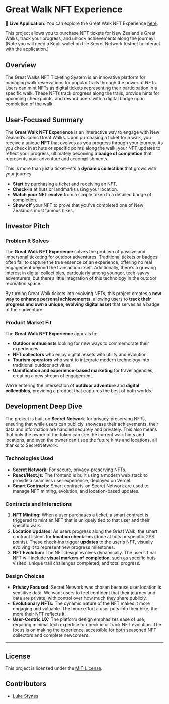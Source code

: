 # Great Walk NFT Experience

🚀 **Live Application**: You can explore the Great Walk NFT Experience [here](https://scrt-great-walk-nfts.vercel.app/).

This project allows you to purchase NFT tickets for New Zealand's Great Walks, track your progress, and unlock achievements along the journey!
(Note you will need a Keplr wallet on the Secret Network testnet to interact with the application.)

## Overview
The Great Walks NFT Ticketing System is an innovative platform for managing walk reservations for popular trails through the power of NFTs. Users can mint NFTs as digital tickets representing their participation in a specific walk. These NFTs track progress along the trails, provide hints for upcoming checkpoints, and reward users with a digital badge upon completion of the walk.

## User-Focused Summary

The **Great Walk NFT Experience** is an interactive way to engage with New Zealand’s iconic Great Walks. Upon purchasing a ticket for a walk, you receive a unique **NFT** that evolves as you progress through your journey. As you check in at huts or specific points along the walk, your NFT updates to reflect your progress, ultimately becoming a **badge of completion** that represents your adventure and accomplishments.

This is more than just a ticket—it's a **dynamic collectible** that grows with your journey.

- **Start** by purchasing a ticket and receiving an NFT.
- **Check-in** at huts or landmarks using your location.
- **Watch your NFT evolve** from a simple token to a detailed badge of completion.
- **Show off** your NFT to prove that you've completed one of New Zealand’s most famous hikes.

## Investor Pitch

### Problem It Solves

The **Great Walk NFT Experience** solves the problem of passive and impersonal ticketing for outdoor adventures. Traditional tickets or badges often fail to capture the true essence of an experience, offering no real engagement beyond the transaction itself. Additionally, there’s a growing interest in digital collectibles, particularly among younger, tech-savvy adventurers, but there’s little integration of this technology in the outdoor recreation space.

By turning Great Walk tickets into evolving NFTs, this project creates a **new way to enhance personal achievements**, allowing users to **track their progress and own a unique, evolving digital asset** that serves as a badge of their adventure.

### Product Market Fit

The **Great Walk NFT Experience** appeals to:

- **Outdoor enthusiasts** looking for new ways to commemorate their experiences.
- **NFT collectors** who enjoy digital assets with utility and evolution.
- **Tourism operators** who want to integrate modern technology into traditional outdoor activities.
- **Gamification and experience-based marketing** for travel agencies, creating a new stream of engagement.

We’re entering the intersection of **outdoor adventure** and **digital collectibles**, providing a product that captures the best of both worlds.

## Development Deep Dive

The project is built on **Secret Network** for privacy-preserving NFTs, ensuring that while users can publicly showcase their achievements, their data and information are handled securely and privately.
This also means that only the owner of the token can see the current walk hints and locations, and even the owner can't see the future hints and locations, all thanks to SecretNetwork.

### Technologies Used

- **Secret Network:** For secure, privacy-preserving NFTs.
- **React/Next.js:** The frontend is built using a modern web stack to provide a seamless user experience, deployed on Vercel.
- **Smart Contracts:** Smart contracts on Secret Network are used to manage NFT minting, evolution, and location-based updates.

### Contracts and Interactions

1. **NFT Minting:** When a user purchases a ticket, a smart contract is triggered to mint an NFT that is uniquely tied to that user and their specific walk.
2. **Location Updates:** As users progress along the Great Walk, the smart contract listens for **location check-ins** (done at huts or specific GPS points). These check-ins trigger **updates** to the user's NFT, visually evolving it to represent new progress milestones.
3. **NFT Evolution:** The NFT design evolves dynamically. The user’s final NFT will include **visual markers of completion**, such as specific huts visited, unique trail challenges completed, and total progress.

### Design Choices

- **Privacy Focused:** Secret Network was chosen because user location is sensitive data. We want users to feel confident that their journey and data are private, with control over how much they share publicly.
- **Evolutionary NFTs:** The dynamic nature of the NFT makes it more engaging and valuable. The more effort a user puts into their hike, the more their NFT reflects it.
- **User-Centric UX:** The platform design emphasizes ease of use, requiring minimal tech expertise to check in or track NFT evolution. The focus is on making the experience accessible for both seasoned NFT collectors and complete newcomers.

---

## License

This project is licensed under the [MIT License](LICENSE).

## Contributors

- [Luke Stynes](https://www.github.com/lukestynes)
